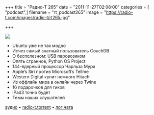 +++
title = "Радио-Т 265"
date = "2011-11-27T02:08:00"
categories = [ "podcast",]
filename = "rt_podcast265"
image = "https://radio-t.com/images/radio-t/rt265.jpg"

+++

![](https://radio-t.com/images/radio-t/rt265.jpg)

- Ubuntu уже не так модно
- Исчез самый знатный пользователь CouchDB
- О бесполезном: USB паровозиком
- Опять странное, Python OS Project
- 144-ядерный процессор Чарльза Мура
- Apple’s Siri против Microsoft’s Tellme
- Western Digital купит немного Hitachi
- Из оффлайн мира в онлайн через Twine
- 16 подарочков для гиков
- iPad3 точно будет
- Темы наших слушателей

[аудио](https://archive.rucast.net/radio-t/media/rt_podcast265.mp3) • [radio-t.torrent](http://www.radio-t.com/torrents/rt_podcast265.mp3.torrent) • [лог чата](http://chat.radio-t.com/logs/radio-t-265.html)<audio src="https://archive.rucast.net/radio-t/media/rt_podcast265.mp3" preload="none"></audio>
